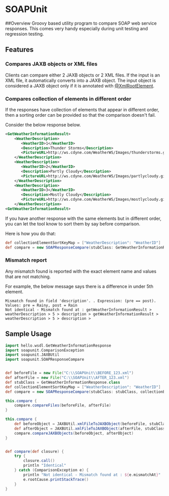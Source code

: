 SOAPUnit
========

##Overview
Groovy based utility program to compare SOAP web service responses. This comes very handy especially during unit testing and regression testing.

## Features

### Compares JAXB objects or XML files
Clients can compare either 2 JAXB objects or 2 XML files. If the input is an XML file, it automatically converts into a JAXB object. The input object is considered a JAXB object only if it is annotated with [@XmlRootElement](http://docs.oracle.com/javase/7/docs/api/javax/xml/bind/annotation/XmlRootElement.html). 

### Compares collection of elements in different order

If the responses have collection of elements that appear in different order, then a sorting order can be provided so that the comparison doesn't fail.

Consider the below response below. 

```xml
<GetWeatherInformationResult>
    <WeatherDescription>
       <WeatherID>1</WeatherID>
       <Description>Thunder Storms</Description>
       <PictureURL>http://ws.cdyne.com/WeatherWS/Images/thunderstorms.gif</PictureURL>
    </WeatherDescription>
    <WeatherDescription>
       <WeatherID>2</WeatherID>
       <Description>Partly Cloudy</Description>
       <PictureURL>http://ws.cdyne.com/WeatherWS/Images/partlycloudy.gif</PictureURL>
    </WeatherDescription>
    <WeatherDescription>
       <WeatherID>3</WeatherID>
       <Description>Mostly Cloudy</Description>
       <PictureURL>http://ws.cdyne.com/WeatherWS/Images/mostlycloudy.gif</PictureURL>
    </WeatherDescription>
<GetWeatherInformationResult>
```

If you have another response with the same <weatherDescription> elements but in different order, you can let the tool know to sort them by say <WeatherID> before comparison.

Here is how you do that:

```groovy
def collectionElementSortKeyMap = ["WeatherDescription": "WeatherID"]
def compare = new SOAPResponseCompare(stubClass: GetWeatherInformationResponse.class, collectionElementSortKeyMap: collectionElementSortKeyMap)
```

### Mismatch report

Any mismatch found is reported with the exact element name and values that are not matching.

For example, the below message says there is a difference in <description> under 5th <weatherDescription> element.

```
Mismatch found in field 'description'. . Expression: (pre == post). Values: pre = Rainy, post = Rain
Not identical - Mismatch found at : getWeatherInformationResult > weatherDescription > 5 > description > getWeatherInformationResult > weatherDescription > 5 > description > 
```

## Sample Usage

```groovy
import hello.wsdl.GetWeatherInformationResponse
import soapunit.ComparisonException
import soapunit.JAXBUtil
import soapunit.SOAPResponseCompare


def beforeFile = new File("C:\\SOAPUnit\\BEFORE_123.xml")
def afterFile = new File("C:\\SOAPUnit\\AFTER_123.xml")
def stubClass = GetWeatherInformationResponse.class
def collectionElementSortKeyMap = ["WeatherDescription": "WeatherID"]
def compare = new SOAPResponseCompare(stubClass: stubClass, collectionElementSortKeyMap: collectionElementSortKeyMap)

this.compare {
    compare.compareFiles(beforeFile, afterFile)
}

this.compare {
    def beforeObject = JAXBUtil.xmlFileToJAXBObject(beforeFile, stubClass)
    def afterObject = JAXBUtil.xmlFileToJAXBObject(afterFile, stubClass)
    compare.compareJAXBObjects(beforeObject, afterObject)
}


def compare(def closure) {
    try {
        closure.call()
        println "Identical"
    } catch (ComparisonException e) {
        println "Not identical - Mismatch found at : ${e.mismatchAt}"
        e.rootCause.printStackTrace()
    }
}
```
